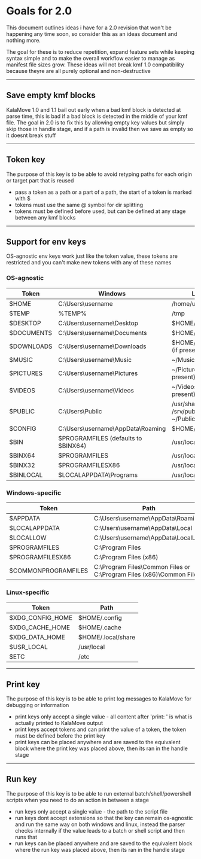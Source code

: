 # Goals for 2.0

This document outlines ideas i have for a 2.0 revision that won't be happening any time soon, so consider this as an ideas document and nothing more.

The goal for these is to reduce repetition, expand feature sets while keeping syntax simple and to make the overall workflow easier to manage as manifest file sizes grow. These ideas will not break kmf 1.0 compatibility because theyre are all purely optional and non-destructive

---

## Save empty kmf blocks

KalaMove 1.0 and 1.1 bail out early when a bad kmf block is detected at parse time, this is bad if a bad block is detected in the middle of your kmf file. The goal in 2.0 is to fix this by allowing empty key values but simply skip those in handle stage, and if a path is invalid then we save as empty so it doesnt break stuff

---

## Token key

The purpose of this key is to be able to avoid retyping paths for each origin or target part that is reused

- pass a token as a path or a part of a path, the start of a token is marked with $
- tokens must use the same @ symbol for dir splitting
- tokens must be defined before used, but can be defined at any stage between any kmf blocks

---

## Support for env keys

OS-agnostic env keys work just like the token value, these tokens are restricted and you can't make new tokens with any of these names

### OS-agnostic

| Token       | Windows                                | Linux                        |
|-------------|----------------------------------------|------------------------------|
| $HOME       | C:\Users\username                      | /home/username               |
| $TEMP       | %TEMP%                                 | /tmp                         |
| $DESKTOP    | C:\Users\username\Desktop              | $HOME/Desktop                |
| $DOCUMENTS  | C:\Users\username\Documents            | $HOME/Documents              |
| $DOWNLOADS  | C:\Users\username\Downloads            | $HOME/Downloads (if present) |
| $MUSIC      | C:\Users\username\Music                | ~/Music (if present)         |
| $PICTURES   | C:\Users\username\Pictures             | ~/Pictures (if present)      |
| $VIDEOS     | C:\Users\username\Videos               | ~/Videos (if present)        |
| $PUBLIC     | C:\Users\Public                        | /usr/share or /srv/public or ~/Public |
| $CONFIG     | C:\Users\username\AppData\Roaming      | $HOME/.config                |
| $BIN        | $PROGRAMFILES (defaults to $BINX64)    | /usr/local/bin               |
| $BINX64     | $PROGRAMFILES                          | /usr/local/bin               |
| $BINX32     | $PROGRAMFILESX86                       | /usr/local/bin               |
| $BINLOCAL   | $LOCALAPPDATA\Programs                 | /usr/local/bin               |
	
### Windows-specific

| Token               | Path                                                                 |
|---------------------|----------------------------------------------------------------------|
| $APPDATA            | C:\Users\username\AppData\Roaming                                   |
| $LOCALAPPDATA       | C:\Users\username\AppData\Local                                     |
| $LOCALLOW           | C:\Users\username\AppData\LocalLow                                  |
| $PROGRAMFILES       | C:\Program Files                                                    |
| $PROGRAMFILESX86    | C:\Program Files (x86)                                              |
| $COMMONPROGRAMFILES | C:\Program Files\Common Files or C:\Program Files (x86)\Common Files |

### Linux-specific

| Token            | Path             |
|------------------|------------------|
| $XDG_CONFIG_HOME | $HOME/.config    |
| $XDG_CACHE_HOME  | $HOME/.cache     |
| $XDG_DATA_HOME   | $HOME/.local/share |
| $USR_LOCAL       | /usr/local       |
| $ETC             | /etc             |

---

## Print key

The purpose of this key is to be able to print log messages to KalaMove for debugging or information

- print keys only accept a single value - all content after 'print: ' is what is actually printed to KalaMove output
- print keys accept tokens and can print the value of a token, the token must be defined before the print key
- print keys can be placed anywhere and are saved to the equivalent block where the print key was placed above, then its ran in the handle stage

--- 

## Run key

The purpose of this key is to be able to run external batch/shell/powershell scripts when you need to do an action in between a stage

- run keys only accept a single value - the path to the script file
- run keys dont accept extensions so that the key can remain os-agnostic and run the same way on both windows and linux, instead the parser checks internally if the value leads to a batch or shell script and then runs that
- run keys can be placed anywhere and are saved to the equivalent block where the run key was placed above, then its ran in the handle stage